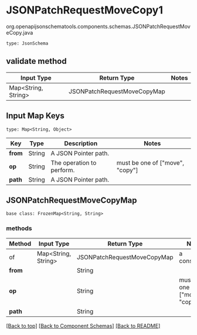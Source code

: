 # JSONPatchRequestMoveCopy1
org.openapijsonschematools.components.schemas.JSONPatchRequestMoveCopy.java
```
type: JsonSchema
```

## validate method
| Input Type | Return Type | Notes |
| ---------- | ----------- | ----- |
| Map<String, String> | JSONPatchRequestMoveCopyMap | |

## Input Map Keys
```
type: Map<String, Object>
```
Key | Type |  Description | Notes
------------ | ------------- | ------------- | -------------
**from** | String | A JSON Pointer path. |
**op** | String | The operation to perform. | must be one of ["move", "copy"]
**path** | String | A JSON Pointer path. |

## JSONPatchRequestMoveCopyMap
```
base class: FrozenMap<String, String>
```

### methods
Method | Input Type | Return Type | Notes
------ | ---------- | ----------- | ------
of | Map<String, String> | JSONPatchRequestMoveCopyMap | a constructor
**from** | | String |
**op** | | String | must be one of ["move", "copy"]
**path** | | String |

[[Back to top]](#top) [[Back to Component Schemas]](../../../README.md#Component-Schemas) [[Back to README]](../../../README.md)
